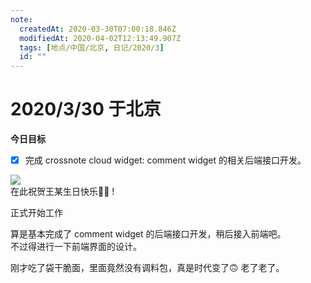 ```yaml
---
note:
  createdAt: 2020-03-30T07:00:18.846Z
  modifiedAt: 2020-04-02T12:13:49.907Z
  tags: [地点/中国/北京, 日记/2020/3]
  id: ""
---
```


# 2020/3/30 于北京

**今日目标**

- [x] 完成 crossnote cloud widget: comment widget 的相关后端接口开发。

![](https://i.loli.net/2020/03/31/AjobL46ETNp8xi3.jpg)  
在此祝贺王某生日快乐:birthday::grinning: !

<!-- @timer "date":"Mon Mar 30 2020 15:00:55 GMT+0800 (China Standard Time)" -->

正式开始工作

<!-- @timer "date":"Mon Mar 30 2020 17:09:19 GMT+0800 (China Standard Time)","duration":"about 2 hours" -->

算是基本完成了 comment widget 的后端接口开发，稍后接入前端吧。  
不过得进行一下前端界面的设计。

<!-- @timer "date":"Mon Mar 30 2020 17:31:48 GMT+0800 (China Standard Time)","duration":"22 minutes" -->

刚才吃了袋干脆面，里面竟然没有调料包，真是时代变了:upside_down_face: 老了老了。
